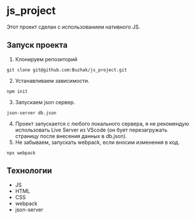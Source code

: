 # js_project

Этот проект сделан с использованием нативного JS. 

## Запуск проекта

1. Клонируем репозиторий
  ```
  git clone git@github.com:Buzhak/js_project.git
  ```
2. Устанавливаем зависимости.
  ```
  npm init
  ```
3. Запускаем json сервер.
  ```
  json-server db.json 
  ```
4. Проект запускается с любого локального сервера, я не рекомендую использовать Live Server из VScode (он бует перезагружать страницу после внесения данных в db.json).
5. Не забываем, запускать webpack, если вносим изменения в код.
  ```
  npx webpack
  ```

## Технологии
* JS
* HTML
* CSS
* webpack
* json-server
